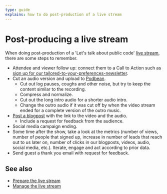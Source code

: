 ```yaml
---
type: guide
explains: how to do post-production of a live stream
---
```


# Post-producing a live stream

When doing post-production of a 'Let's talk about public code' [live stream](index.md), there are some steps to remember.

- Attendee and viewer follow up: connect them to a Call to Action such as [sign up for our tailored-to-your-preferences-newsletter](https://forms.gle/gn7wR2Eaxbv5g1BF9).
- Cut an audio version and upload to [Podbean](../tool-management/podbean.md).
  - Cut out log pauses, coughs and other noise, but try to keep the content similar to the recording.
  - Compress and normalize.
  - Cut out the long intro audio for a shorter audio intro.
  - Change the outro audio if it was cut off by when the video stream ended for a complete version of the outro music.
- [Post a blogpost](../communications/blogging.md) with the link to the video and the audio.
  - Include a request for feedback from the audience.
- Social media campaign ending.
- Some time after the show, take a look at the metrics (number of views, number of people that signed up, increase in number of leads that reach out to us later on, number of clicks in our blogposts, videos, audio, social media, etc.). Iterate, engage and act according to prior data.
- Send guest a thank you email with request for feedback.

## See also

- [Prepare the live stream](prepare-live-stream.md)
- [Manage the live stream](manage-live-stream.md)
